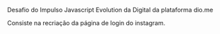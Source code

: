 Desafio do Impulso Javascript Evolution da Digital da plataforma dio.me

Consiste na recriação da página de login do instagram.